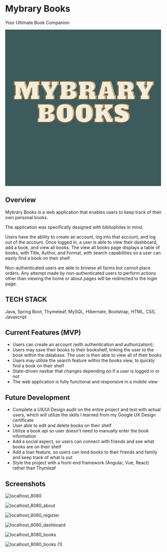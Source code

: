 # Mybrary Books
Your Ultimate Book Companion

![Logo](https://github.com/rebaderbs/mybrary-books/blob/main/src/main/resources/static/main-title.png)

## Overview
Mybrary Books is a web application that enables users to keep track of their own personal books.

The application was specifically designed with bibliophiles in mind. 

Users have the ability to create an account, log into that account, and log out of the account. Once logged in, a user is able to view their dashboard, add a book, and view all books. The view all books page displays a table of books, with Title, Author, and Format, with search capabilities so a user can easily find a book on their shelf. 

Non-authenticated users are able to browse all farms but cannot place orders. Any attempt made by non-authenticated users to perform actions other than viewing the home or about pages will be redirected to the login page.

## TECH STACK
Java, Spring Boot, Thymeleaf, MySQL, Hibernate, Bootstrap, HTML, CSS, Javascript

## Current Features (MVP)
<!--
- Full CRUD database operations (Create, Read, Update, Delete)
-->
- Users can create an account (with authentication and authorization); 
- Users may save their books to their bookshelf, linking the user to the book within the database. The user is then able to view all of their books
- Users may utilize the search feature within the books view, to quickly find a book on their shelf
- State-driven navbar that changes depending on if a user is logged in or not
- The web application is fully functional and responsive in a mobile view 

## Future Development
* Complete a UX/UI Design audit on the entire project and test with actual users, which will utilize the skills I learned from my Google UX Design certificate
* User able to edit and delete books on their shelf
* Utilize a book api so user doesn't need to manually enter the book information
* Add a social aspect, so users can connect with friends and see what books are on their shelf
* Add a loan feature, so users can lend books to their friends and family and keep track of what is out
* Style the project with a front-end framework (Angular, Vue, React) rather than Thymleaf


## Screenshots
![localhost_8080](https://github.com/rebaderbs/mybrary-books/assets/106853517/3aaa5d19-17c6-4387-9e8a-11197fbdb21a)

![localhost_8080_about](https://github.com/rebaderbs/mybrary-books/assets/106853517/90063c95-c428-4783-bd63-b4ba33716561)

![localhost_8080_register](https://github.com/rebaderbs/mybrary-books/assets/106853517/0d77ec51-35e4-4c6b-b716-b23c511c629a)

![localhost_8080_dashboard](https://github.com/rebaderbs/mybrary-books/assets/106853517/94d445a5-b2e5-42ad-8e0e-bdf000b53b60)

![localhost_8080_books](https://github.com/rebaderbs/mybrary-books/assets/106853517/73d8f28a-2af1-430a-a71e-f67a9868ad10)

![localhost_8080_books (1)](https://github.com/rebaderbs/mybrary-books/assets/106853517/6e04b5c8-d620-4198-a926-fadef8098471)


